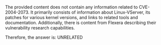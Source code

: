 The provided content does not contain any information related to CVE-2004-2073. It primarily consists of information about Linux-VServer, its patches for various kernel versions, and links to related tools and documentation. Additionally, there is content from Flexera describing their vulnerability research capabilities.

Therefore, the answer is: UNRELATED